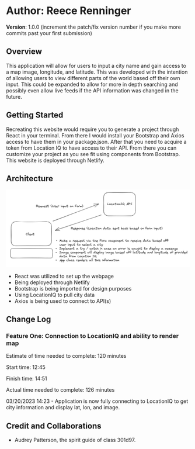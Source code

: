 # **Author**: Reece Renninger

**Version**: 1.0.0 (increment the patch/fix version number if you make more commits past your first submission)

## Overview
<!-- Provide a high level overview of what this application is and why you are building it, beyond the fact that it's an assignment for this class. (i.e. What's your problem domain?) -->
This application will allow for users to input a city name and gain access to a map image, longitude, and latitude.  This was developed with the intention of allowing users to view different parts of the world based off their own input.  This could be expanded to allow for more in depth searching and possibly even allow live feeds if the API information was changed in the future.  

## Getting Started
<!-- What are the steps that a user must take in order to build this app on their own machine and get it running? -->
Recreating this website would require you to generate a project through React in your terminal. From there I would install your Bootstrap and Axios access to have them in your package.json.  After that you need to acquire a token from Location IQ to have access to their API.  From there you can customize your project as you see fit using components from Bootstrap.  This website is deployed through Netlify.  

## Architecture
<!-- Provide a detailed description of the application design. What technologies (languages, libraries, etc) you're using, and any other relevant design information. -->
![Alt text](src/img/WRRC-lab06.png)

- React was utilized to set up the webpage
- Being deployed through Netlify
- Bootstrap is being imported for design purposes
- Using LocationIQ to pull city data
- Axios is being used to connect to API(s)

## Change Log

### Feature One: Connection to LocationIQ and ability to render map

Estimate of time needed to complete: 120 minutes

Start time: 12:45

Finish time: 14:51

Actual time needed to complete: 126 minutes

03/20/2023 14:23 - Application is now fully connecting to LocationIQ to get city information and display lat, lon, and image.
<!-- Use this area to document the iterative changes made to your application as each feature is successfully implemented. Use time stamps. Here's an example:

01-01-2001 4:59pm - Application now has a fully-functional express server, with a GET route for the location resource. -->

## Credit and Collaborations

- Audrey Patterson, the spirit guide of class 301d97.
<!-- Give credit (and a link) to other people or resources that helped you build this application. -->
